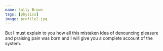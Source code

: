 ```yaml
---
name: Sally Brown
tags: [physics]
image: profile2.jpg
---
```

But I must explain to you how all this mistaken idea of denouncing pleasure and praising pain was born and I will give you a complete account of the system. 
